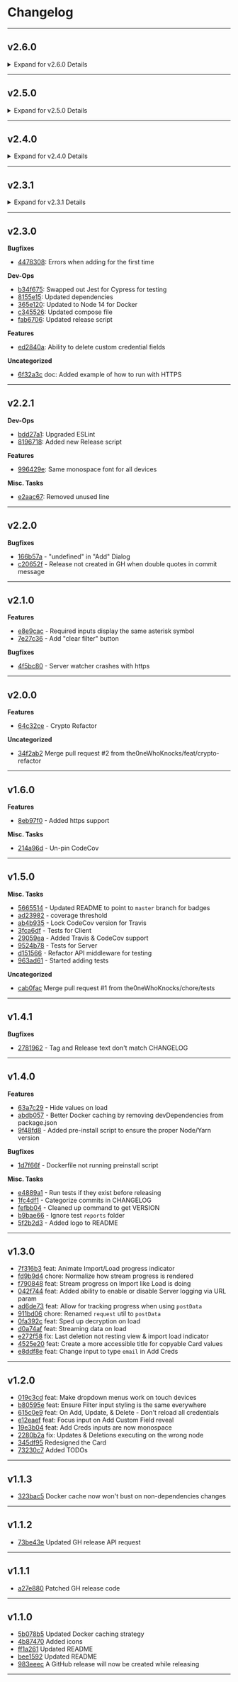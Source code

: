 # Changelog
---

## v2.6.0

<details>
  <summary>Expand for v2.6.0 Details</summary>

  **Features**
  - [0b4c6f1](/the0neWhoKnocks/password-manager/commit/0b4c6f1): Credential fields order
</details>

---

## v2.5.0

<details>
  <summary>Expand for v2.5.0 Details</summary>

  **Bugfixes**
  - [77b10c6](/the0neWhoKnocks/password-manager/commit/77b10c6): Credential title has different casing

  **Dev-Ops**
  - [b83db13](/the0neWhoKnocks/password-manager/commit/b83db13): Remove mention of compile step
  - [bb26657](/the0neWhoKnocks/password-manager/commit/bb26657): Decouple release script from repo

  **Features**
  - [24c701a](/the0neWhoKnocks/password-manager/commit/24c701a): Credential 'website' is clickable link
</details>

---

## v2.4.0

<details>
  <summary>Expand for v2.4.0 Details</summary>

  **Dev-Ops**
  - [56e64c8](/the0neWhoKnocks/password-manager/commit/56e64c8): Added test
  - [b76746e](/the0neWhoKnocks/password-manager/commit/b76746e): Update 'docker-compose' usage to 'docker compose'
  - [c4238a4](/the0neWhoKnocks/password-manager/commit/c4238a4): Updated releaser
  - [3a15358](/the0neWhoKnocks/password-manager/commit/3a15358): Unique service name for e2e
  - [4db8af6](/the0neWhoKnocks/password-manager/commit/4db8af6): Added Docker development env

  **Features**
  - [3e594a5](/the0neWhoKnocks/password-manager/commit/3e594a5): Toggle 'hide values' from the UI
  - [3a27776](/the0neWhoKnocks/password-manager/commit/3a27776): Allow for multiline custom values
  - [1c154e8](/the0neWhoKnocks/password-manager/commit/1c154e8): Blur content behind Dialog
</details>

---

## v2.3.1

<details>
  <summary>Expand for v2.3.1 Details</summary>

  **Bugfixes**
  - [791d7fb](/the0neWhoKnocks/password-manager/commit/791d7fb): Login dialog text wrapping

  **Dev-Ops**
  - [3004922](/the0neWhoKnocks/password-manager/commit/3004922): Ensure Docker folder structure
  - [a5253c9](/the0neWhoKnocks/password-manager/commit/a5253c9): Updated release script
</details>

---

## v2.3.0

**Bugfixes**
- [4478308](https://github.com/the0neWhoKnocks/password-manager/commit/4478308): Errors when adding for the first time

**Dev-Ops**
- [b34f675](https://github.com/the0neWhoKnocks/password-manager/commit/b34f675): Swapped out Jest for Cypress for testing
- [8155e15](https://github.com/the0neWhoKnocks/password-manager/commit/8155e15): Updated dependencies
- [365e120](https://github.com/the0neWhoKnocks/password-manager/commit/365e120): Updated to Node 14 for Docker
- [c345526](https://github.com/the0neWhoKnocks/password-manager/commit/c345526): Updated compose file
- [fab6706](https://github.com/the0neWhoKnocks/password-manager/commit/fab6706): Updated release script

**Features**
- [ed2840a](https://github.com/the0neWhoKnocks/password-manager/commit/ed2840a): Ability to delete custom credential fields

**Uncategorized**
- [6f32a3c](https://github.com/the0neWhoKnocks/password-manager/commit/6f32a3c) doc: Added example of how to run with HTTPS

---

## v2.2.1

**Dev-Ops**
- [bdd27a1](https://github.com/the0neWhoKnocks/password-manager/commit/bdd27a1):  Upgraded ESLint
- [8196718](https://github.com/the0neWhoKnocks/password-manager/commit/8196718):  Added new Release script

**Features**
- [996429e](https://github.com/the0neWhoKnocks/password-manager/commit/996429e):  Same monospace font for all devices

**Misc. Tasks**
- [e2aac67](https://github.com/the0neWhoKnocks/password-manager/commit/e2aac67):  Removed unused line

---

## v2.2.0

**Bugfixes**
- [166b57a](https://github.com/the0neWhoKnocks/password-manager/commit/166b57a) - "undefined" in "Add" Dialog
- [c20652f](https://github.com/the0neWhoKnocks/password-manager/commit/c20652f) - Release not created in GH when double quotes in commit message

---

## v2.1.0

**Features**
- [e8e9cac](https://github.com/the0neWhoKnocks/password-manager/commit/e8e9cac) - Required inputs display the same asterisk symbol
- [7e27c36](https://github.com/the0neWhoKnocks/password-manager/commit/7e27c36) - Add "clear filter" button

**Bugfixes**
- [4f5bc80](https://github.com/the0neWhoKnocks/password-manager/commit/4f5bc80) - Server watcher crashes with https

---

## v2.0.0

**Features**
- [64c32ce](https://github.com/the0neWhoKnocks/password-manager/commit/64c32ce) - Crypto Refactor

**Uncategorized**
- [34f2ab2](https://github.com/the0neWhoKnocks/password-manager/commit/34f2ab2) Merge pull request #2 from the0neWhoKnocks/feat/crypto-refactor

---

## v1.6.0

**Features**
- [8eb97f0](https://github.com/the0neWhoKnocks/password-manager/commit/8eb97f0) - Added https support

**Misc. Tasks**
- [214a96d](https://github.com/the0neWhoKnocks/password-manager/commit/214a96d) - Un-pin CodeCov

---

## v1.5.0

**Misc. Tasks**
- [5665514](https://github.com/the0neWhoKnocks/password-manager/commit/5665514) - Updated README to point to `master` branch for badges
- [ad23982](https://github.com/the0neWhoKnocks/password-manager/commit/ad23982) - coverage threshold
- [ab4b935](https://github.com/the0neWhoKnocks/password-manager/commit/ab4b935) - Lock CodeCov version for Travis
- [3fca6df](https://github.com/the0neWhoKnocks/password-manager/commit/3fca6df) - Tests for Client
- [29059ea](https://github.com/the0neWhoKnocks/password-manager/commit/29059ea) - Added Travis & CodeCov support
- [9524b78](https://github.com/the0neWhoKnocks/password-manager/commit/9524b78) - Tests for Server
- [d151566](https://github.com/the0neWhoKnocks/password-manager/commit/d151566) - Refactor API middleware for testing
- [963ad61](https://github.com/the0neWhoKnocks/password-manager/commit/963ad61) - Started adding tests

**Uncategorized**
- [cab0fac](https://github.com/the0neWhoKnocks/password-manager/commit/cab0fac) Merge pull request #1 from the0neWhoKnocks/chore/tests

---

## v1.4.1

**Bugfixes**
- [2781962](https://github.com/the0neWhoKnocks/password-manager/commit/2781962) - Tag and Release text don't match CHANGELOG

---

## v1.4.0

**Features**
- [63a7c29](https://github.com/the0neWhoKnocks/password-manager/commit/63a7c29) - Hide values on load
- [abdb057](https://github.com/the0neWhoKnocks/password-manager/commit/abdb057) - Better Docker caching by removing devDependencies from package.json
- [9f48fd8](https://github.com/the0neWhoKnocks/password-manager/commit/9f48fd8) - Added pre-install script to ensure the proper Node/Yarn version

**Bugfixes**
- [1d7f66f](https://github.com/the0neWhoKnocks/password-manager/commit/1d7f66f) - Dockerfile not running preinstall script

**Misc. Tasks**
- [e4889a1](https://github.com/the0neWhoKnocks/password-manager/commit/e4889a1) - Run tests if they exist before releasing
- [1fc4df1](https://github.com/the0neWhoKnocks/password-manager/commit/1fc4df1) - Categorize commits in CHANGELOG
- [fefbb04](https://github.com/the0neWhoKnocks/password-manager/commit/fefbb04) - Cleaned up command to get VERSION
- [b9bae66](https://github.com/the0neWhoKnocks/password-manager/commit/b9bae66) - Ignore test `reports` folder
- [5f2b2d3](https://github.com/the0neWhoKnocks/password-manager/commit/5f2b2d3) - Added logo to README

---

## v1.3.0

- [7f316b3](https://github.com/the0neWhoKnocks/password-manager/commit/7f316b3) feat: Animate Import/Load progress indicator
- [fd9b9d4](https://github.com/the0neWhoKnocks/password-manager/commit/fd9b9d4) chore: Normalize how stream progress is rendered
- [f790848](https://github.com/the0neWhoKnocks/password-manager/commit/f790848) feat: Stream progress on Import like Load is doing
- [042f744](https://github.com/the0neWhoKnocks/password-manager/commit/042f744) feat: Added ability to enable or disable Server logging via URL param
- [ad6de73](https://github.com/the0neWhoKnocks/password-manager/commit/ad6de73) feat: Allow for tracking progress when using `postData`
- [911bd06](https://github.com/the0neWhoKnocks/password-manager/commit/911bd06) chore: Renamed `request` util to `postData`
- [0fa392c](https://github.com/the0neWhoKnocks/password-manager/commit/0fa392c) feat: Sped up decryption on load
- [d0a74af](https://github.com/the0neWhoKnocks/password-manager/commit/d0a74af) feat: Streaming data on load
- [e272f58](https://github.com/the0neWhoKnocks/password-manager/commit/e272f58) fix: Last deletion not resting view & import load indicator
- [4525e20](https://github.com/the0neWhoKnocks/password-manager/commit/4525e20) feat: Create a more accessible title for copyable Card values
- [e8ddf8e](https://github.com/the0neWhoKnocks/password-manager/commit/e8ddf8e) feat: Change input to type `email` in Add Creds

---

## v1.2.0

- [019c3cd](https://github.com/the0neWhoKnocks/password-manager/commit/019c3cd) feat: Make dropdown menus work on touch devices
- [b80595e](https://github.com/the0neWhoKnocks/password-manager/commit/b80595e) feat: Ensure Filter input styling is the same everywhere
- [615c0e9](https://github.com/the0neWhoKnocks/password-manager/commit/615c0e9) feat: On Add, Update, & Delete - Don't reload all credentials
- [e12eaef](https://github.com/the0neWhoKnocks/password-manager/commit/e12eaef) feat: Focus input on Add Custom Field reveal
- [19e3b04](https://github.com/the0neWhoKnocks/password-manager/commit/19e3b04) feat: Add Creds inputs are now monospace
- [2280b2a](https://github.com/the0neWhoKnocks/password-manager/commit/2280b2a) fix: Updates & Deletions executing on the wrong node
- [345df95](https://github.com/the0neWhoKnocks/password-manager/commit/345df95) Redesigned the Card
- [73230c7](https://github.com/the0neWhoKnocks/password-manager/commit/73230c7) Added TODOs

---

## v1.1.3

- [323bac5](https://github.com/the0neWhoKnocks/password-manager/commit/323bac5) Docker cache now won't bust on non-dependencies changes

---

## v1.1.2

- [73be43e](https://github.com/the0neWhoKnocks/password-manager/commit/73be43e) Updated GH release API request

---

## v1.1.1

- [a27e880](https://github.com/the0neWhoKnocks/password-manager/commit/a27e880) Patched GH release code

---

## v1.1.0

- [5b078b5](https://github.com/the0neWhoKnocks/password-manager/commit/5b078b5) Updated Docker caching strategy
- [4b87470](https://github.com/the0neWhoKnocks/password-manager/commit/4b87470) Added icons
- [ff1a261](https://github.com/the0neWhoKnocks/password-manager/commit/ff1a261) Updated README
- [bee1592](https://github.com/the0neWhoKnocks/password-manager/commit/bee1592) Updated README
- [983eeec](https://github.com/the0neWhoKnocks/password-manager/commit/983eeec) A GitHub release will now be created while releasing

---
